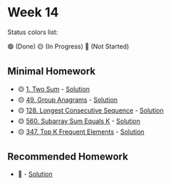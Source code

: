 # Week 14

Status colors list:

🟢 (Done)
🟡 (In Progress)
🔴 (Not Started)

## Minimal Homework

- 🟡 [1. Two Sum]() - [Solution]()
- 🟡 [49. Group Anagrams]() - [Solution]()
- 🟡 [128. Longest Consecutive Sequence]() - [Solution]()
- 🟡 [560. Subarray Sum Equals K]() - [Solution]()
- 🟡 [347. Top K Frequent Elements]() - [Solution]()

## Recommended Homework

- :red_circle: []() - [Solution]()
